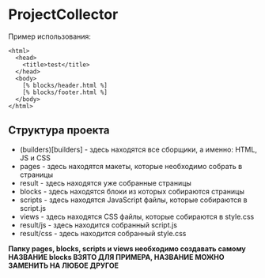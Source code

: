 # ProjectCollector

Пример использования:
```
<html>
  <head>
    <title>test</title>
  </head>
  <body>
    [% blocks/header.html %]
    [% blocks/footer.html %]
  </body>
</html>
```

Структура проекта
-----------------
* (builders)[builders] - здесь находятся все сборщики, а именно: HTML, JS и CSS
* pages - здесь находятся макеты, которые необходимо собрать в страницы
* result - здесь находятся уже собранные страницы
* blocks - здесь находятся блоки из которых собираются страницы
* scripts - здесь находятся JavaScript файлы, которые собираются в script.js
* views - здесь находятся CSS файлы, которые собираются в style.css
* result/js - здесь находится собранный script.js
* result/css - здесь находится собранный style.css

**Папку pages, blocks, scripts и views необходимо создавать самому**
**НАЗВАНИЕ blocks ВЗЯТО ДЛЯ ПРИМЕРА, НАЗВАНИЕ МОЖНО ЗАМЕНИТЬ НА ЛЮБОЕ ДРУГОЕ**